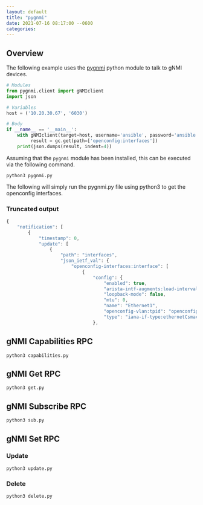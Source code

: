 ```yaml
---
layout: default
title: "pygnmi"
date: 2021-07-16 08:17:00 --0600
categories:
---
```


## Overview

The following example uses the [pygnmi](https://pypi.org/project/pygnmi/) python module to talk to gNMI
devices.

```python
# Modules
from pygnmi.client import gNMIclient
import json

# Variables
host = ('10.20.30.67', '6030')

# Body
if __name__ == '__main__':
    with gNMIclient(target=host, username='ansible', password='ansible', insecure=True) as gc:
         result = gc.get(path=['openconfig:interfaces'])
    print(json.dumps(result, indent=4))
```

Assuming that the `pygnmi` module has been installed, this can be executed via the following command.

```shell
python3 pygnmi.py
```

The following will simply run the pygnmi.py file using python3 to get the openconfig interfaces.

### Truncated output

```javascript
{
    "notification": [
        {
            "timestamp": 0,
            "update": [
                {
                    "path": "interfaces",
                    "json_ietf_val": {
                        "openconfig-interfaces:interface": [
                            {
                                "config": {
                                    "enabled": true,
                                    "arista-intf-augments:load-interval": 300,
                                    "loopback-mode": false,
                                    "mtu": 0,
                                    "name": "Ethernet1",
                                    "openconfig-vlan:tpid": "openconfig-vlan-types:TPID_0X8100",
                                    "type": "iana-if-type:ethernetCsmacd"
                                },

```

## gNMI Capabilities RPC

```shell
python3 capabilities.py
```

## gNMI Get RPC

```shell
python3 get.py
```

## gNMI Subscribe RPC

```shell
python3 sub.py
```

## gNMI Set RPC

### Update

```shell
python3 update.py
```

### Delete

```shell
python3 delete.py
```